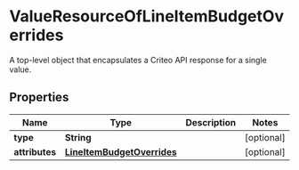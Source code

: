 

# ValueResourceOfLineItemBudgetOverrides

A top-level object that encapsulates a Criteo API response for a single value.

## Properties

| Name | Type | Description | Notes |
|------------ | ------------- | ------------- | -------------|
|**type** | **String** |  |  [optional] |
|**attributes** | [**LineItemBudgetOverrides**](LineItemBudgetOverrides.md) |  |  [optional] |



